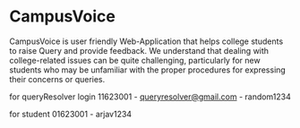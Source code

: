 # CampusVoice
CampusVoice is user friendly Web-Application that helps college students to raise Query and provide feedback. We understand that dealing with college-related issues can be quite challenging, particularly for new students who may be unfamiliar with the proper procedures for expressing their concerns or queries.


for queryResolver login
11623001 - queryresolver@gmail.com - random1234

for student
01623001 - arjav1234